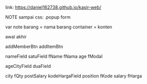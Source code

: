 link: https://daniel162738.github.io/kasir-web/



NOTE
sampai css: .popup form


var                 note
barang          =   nama barang
container       =   konten








awal                                akhir

addMemberBtn                        addItemBtn

nameField                           satuField
fName                               fNama
age                                 fModal


ageCityField                        duaField

city                                fQty
postSalary                          kodeHargaField
position                            fKode
salary                              fHarga